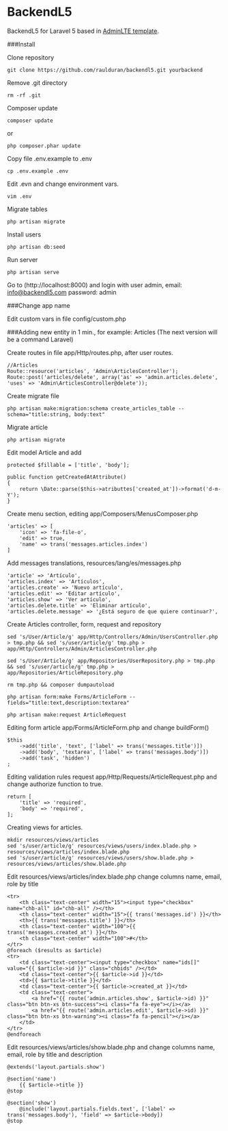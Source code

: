 # BackendL5

BackendL5 for Laravel 5 based in [AdminLTE template](http://almsaeedstudio.com/AdminLTE/).

###Install

Clone repository

```
git clone https://github.com/raulduran/backendl5.git yourbackend
```

Remove .git directory

```
rm -rf .git
```

Composer update

```
composer update
```

or

```
php composer.phar update
```

Copy file .env.example to .env

```
cp .env.example .env
```

Edit .evn and change environment vars.

```
vim .env
```

Migrate tables

```
php artisan migrate
```

Install users

```
php artisan db:seed
```

Run server

```
php artisan serve
```

Go to (http://localhost:8000) and login with user admin, email: info@backendl5.com password: admin

###Change app name

Edit custom vars in file config/custom.php


###Adding new entity in 1 min., for example: Articles (The next version will be a command Laravel)


Create routes in file app/Http/routes.php, after user routes.

```
//Articles
Route::resource('articles', 'Admin\ArticlesController');
Route::post('articles/delete', array('as' => 'admin.articles.delete', 'uses' => 'Admin\ArticlesController@delete'));
```

Create migrate file

```
php artisan make:migration:schema create_articles_table --schema="title:string, body:text"
```

Migrate article

```
php artisan migrate
```

Edit model Article and add

```
protected $fillable = ['title', 'body'];

public function getCreatedAtAttribute()
{
	return \Date::parse($this->atributtes['created_at'])->format('d-m-Y');
}

```

Create menu section, editing app/Composers/MenusComposer.php

```
'articles' => [
	'icon' => 'fa-file-o',
	'edit' => true,
	'name' => trans('messages.articles.index')
]
```

Add messages translations, resources/lang/es/messages.php 

```
'article' => 'Artículo',
'articles.index' => 'Artículos',
'articles.create' => 'Nuevo artículo',
'articles.edit' => 'Editar artículo',
'articles.show' => 'Ver artículo',
'articles.delete.title' => 'Eliminar artículo',
'articles.delete.message' => '¿Está seguro de que quiere continuar?',
```

Create Articles controller, form, request and repository

```
sed 's/User/Article/g' app/Http/Controllers/Admin/UsersController.php > tmp.php && sed 's/user/article/g' tmp.php > app/Http/Controllers/Admin/ArticlesController.php

sed 's/User/Article/g' app/Repositories/UserRepository.php > tmp.php && sed 's/user/article/g' tmp.php > app/Repositories/ArticleRepository.php

rm tmp.php && composer dumpautoload

php artisan form:make Forms/ArticleForm --fields="title:text,description:textarea"

php artisan make:request ArticleRequest

```

Editing form article app/Forms/ArticleForm.php and change buildForm()

```
$this
	->add('title', 'text', ['label' => trans('messages.title')])
	->add('body', 'textarea', ['label' => trans('messages.body')])
	->add('task', 'hidden')
;
```

Editing validation rules request app/Http/Requests/ArticleRequest.php and change authorize function to true.

```
return [
	'title' => 'required',
	'body' => 'required',
];
```

Creating views for articles.

```
mkdir resources/views/articles
sed 's/user/article/g' resources/views/users/index.blade.php > resources/views/articles/index.blade.php
sed 's/user/article/g' resources/views/users/show.blade.php > resources/views/articles/show.blade.php
```

Edit resources/views/articles/index.blade.php change columns name, email, role by title
```
<tr>
	<th class="text-center" width="15"><input type="checkbox" name="chb-all" id="chb-all" /></th>
	<th class="text-center" width="15">{{ trans('messages.id') }}</th>
	<th>{{ trans('messages.title') }}</th>
	<th class="text-center" width="100">{{ trans('messages.created_at') }}</th>
	<th class="text-center" width="100">#</th>
</tr>
@foreach ($results as $article)
<tr>
	<td class="text-center"><input type="checkbox" name="ids[]" value="{{ $article->id }}" class="chbids" /></td>
	<td class="text-center">{{ $article->id }}</td>
	<td>{{ $article->title }}</td>
	<td class="text-center">{{ $article->created_at }}</td>
	<td class="text-center">
		<a href="{{ route('admin.articles.show', $article->id) }}" class="btn btn-xs btn-success"><i class="fa fa-eye"></i></a>	
		<a href="{{ route('admin.articles.edit', $article->id) }}" class="btn btn-xs btn-warning"><i class="fa fa-pencil"></i></a>
	</td>
</tr>
@endforeach
```

Edit resources/views/articles/show.blade.php and change columns name, email, role by title and description

```
@extends('layout.partials.show')

@section('name')
	{{ $article->title }}
@stop

@section('show')
	@include('layout.partials.fields.text', ['label' => trans('messages.body'), 'field' => $article->body])
@stop
```








